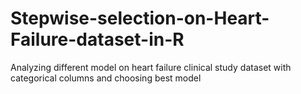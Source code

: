# Stepwise-selection-on-Heart-Failure-dataset-in-R
Analyzing different model on heart failure clinical study dataset with categorical columns and choosing best model
